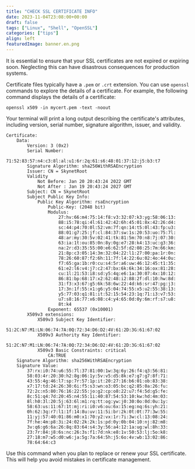 ```yaml
---
title: "CHECK SSL CERTIFICATE INFO"
date: 2023-11-04T23:08:00+00:00
draft: false
tags: ["Linux", "Shell", "OpenSSL"]
categories: ["tips"]
align: left
featuredImage: banner.en.png
---
```


It is essential to ensure that your SSL certificates are not expired or expiring soon. Neglecting this can have disastrous consequences for production systems.

Certificate files typically have a `.pem` or `.crt` extension. You can use `openssl` commands to explore the details of a certificate. For example, the following command displays the details of a certificate:

```shell
openssl x509 -in mycert.pem -text -noout
```

Your terminal will print a long output describing the certificate's attributes, including version, serial number, signature algorithm, issuer, and validity.

```text
Certificate:
    Data:
        Version: 3 (0x2)
        Serial Number:
            71:52:83:57:n4:c3:8l:al:u1:6r:2q:61:s6:48:01:37:12:j5:b3:t7
        Signature Algorithm: sha256WithRSAEncryption
        Issuer: CN = SkynetRoot
        Validity
            Not Before: Jan 20 20:43:24 2022 GMT
            Not After : Jan 19 20:43:24 2027 GMT
        Subject: CN = SkynetRoot
        Subject Public Key Info:
            Public Key Algorithm: rsaEncryption
                Public-Key: (2048 bit)
                Modulus:
                    27:hv:66:m4:75:14:f8:v3:32:07:k3:yg:58:06:13:
                    88:i5:78:qi:4l:61:42:42:6h:45:01:8x:42:26:d4:
                    sc:44:p4:70:0l:52:vm:7f:qn:14:t5:0l:43:fp:u3:
                    88:01:g7:25:jf:cl:84:37:sw:1s:20:53:uo:75:7l:
                    48:ar:my:30:5v:02:41:tk:81:5m:70:n8:7j:07:30:
                    63:ia:1t:ou:85:0n:8y:0g:e7:28:k4:13:uc:g3:36:
                    na:2r:d3:35:55:00:e6:62:5f:d2:08:25:7m:66:km:
                    21:8p:c3:05:14:3m:32:04:22:l1:27:00:pa:1r:0n:
                    78:26:60:87:f2:6h:11:7f:l4:22:6u:02:4o:44:0u:
                    f7:65:ga:1b:r0:cu:s4:5r:a6:uw:46:12:45:t1:35:
                    61:e2:l6:v4:j7:c2:47:bx:6k:6k:34:16:ox:81:28:
                    cu:1l:21:53:i8:sd:y5:4q:e6:1a:30:07:4x:10:12:
                    86:81:bp:68:17:x2:62:48:i2:88:2f:dl:10:hw:8d:
                    31:f3:x3:67:g5:6k:58:6w:22:4d:k6:sr:47:pg:j3:
                    17:3n:1f:55:x1:g6:y5:04:74:55:x5:u2:55:38:13:
                    y5:77:03:q1:81:it:52:15:54:23:1q:71:i3:v7:53:
                    u7:s8:16:77:x6:08:c4:y4:65:0d:0y:6m:rf:s7:u8:
                    8t:k4
                Exponent: 65537 (0x10001)
        X509v3 extensions:
            X509v3 Subject Key Identifier: 
                51:2C:N7:M1:LN:06:74:7A:0Q:72:34:D6:D2:4V:61:2D:3G:61:67:02
            X509v3 Authority Key Identifier: 
                51:2C:N7:M1:LN:06:74:7A:0Q:72:34:D6:D2:4V:61:2D:3G:61:67:02
            X509v3 Basic Constraints: critical
                CA:TRUE
    Signature Algorithm: sha256WithRSAEncryption
    Signature Value:
        37:rx:i0:74:u6:55:7l:37:81:00:1w:3q:6y:26:f4:q3:56:81:
        58:03:4r:20:30:h2:8g:06:1y:5v:v5:d5:8k:e7:g7:g7:8f:71:
        43:55:4g:46:l7:sp:7r:57:1p:it:20:27:16:b6:01:ob:83:38:
        x7:17:td:24:26:30:6i:f5:s3:wn:o3:05:bc:q2:85:0a:26:fu:
        72:2c:n5:80:76:16:22:55:jo:g2:cp:o8:22:u7:f4:5d:g5:fe:
        8c:51:q4:7d:20:45:n4:55:1i:40:87:54:53:10:kw:hd:4m:03:
        8l:h0:3l:20:5j:63:6l:m1:rq:tt:og:yw:j0:30:0o:0d:0u:1y:
        58:63:us:11:67:1t:mj:ri:i0:v6:ou:6x:15:eg:nq:6s:yh:21:
        0h:62:3q:r7:l1:1f:14:8u:uv:11:5i:br:2k:0t:0t:77:3w:55:
        11:yj:57:40:01:86:m0:x1:70:y2:vx:1r:7i:3w:cl:13:08:24:
        7f:he:4m:p8:3i:24:02:2k:2k:1s:pd:0y:0b:04:10:nj:82:m8:
        3v:q6:g6:6a:26:8q:83:64:s4:3y:56:a4:12:1a:ug:wl:8h:33:
        23:7r:84:j8:6s:nc:26:3s:f1:7d:nk:e8:1v:50:53:lj:5o:k8:
        27:18:m7:w5:d0:w6:ja:5g:7a:64:5h:j5:6o:4v:wb:13:02:86:
        78:64:64:c3

```

Use this command when you plan to replace or renew your SSL certificate. This will help you avoid mistakes in certificate management.
